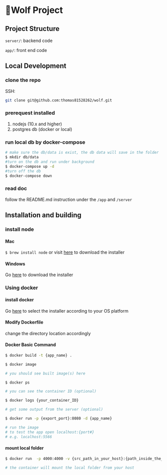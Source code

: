 # 🐺Wolf Project

## Project Structure

`server/`: backend code

`app/`: front end code

## Local Development

### clone the repo

SSH:

```bash
git clone git@github.com:thomas81528262/wolf.git
```

### prerequest installed

1. nodejs (10.x and higher)
2. postgres db (docker or local)

### run local db by docker-compose

```bash
# make sure the db/data is exist, the db data will save in the folder
$ mkdir db/data
#turn on the db and run under background
$ docker-compose up -d
#turn off the db
$ docker-compose down
```

### read doc

follow the README.md instruction under the `/app` and `/server`

## Installation and building

### install node

#### Mac

`$ brew install node` or visit [here](https://nodejs.org/en/download/) to download the installer

#### Windows

Go [here](https://nodejs.org/en/download/) to download the installer

### Using docker

#### install docker

Go [here](https://docs.docker.com/engine/install/) to select the installer according to your OS platform

#### Modify Dockerfile

change the directory location accordingly

#### Docker Basic Command

```bash
$ docker build -t {app_name} .

$ docker image

# you should see built image(s) here

$ docker ps

# you can see the container ID (optional)

$ docker logs {your_container_ID}

# get some output from the server (optional)

$ docker run -p {export_port}:8080 -d {app_name}

# run the image
# to test the app open localhost:{port#}
# e.g. localhost:5566

```

#### mount local folder

```bash
$ docker run  -p 4000:4000 -v {src_path_in_your_host}:{path_inside_the_docker_image}  -it node:10 /bin/sh

# the container will mount the local folder from your host
```


